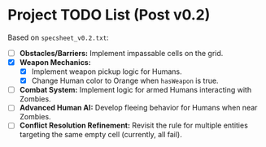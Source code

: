 # Project TODO List (Post v0.2)

Based on `specsheet_v0.2.txt`:

- [ ] **Obstacles/Barriers:** Implement impassable cells on the grid.
- [x] **Weapon Mechanics:** 
    - [x] Implement weapon pickup logic for Humans.
    - [x] Change Human color to Orange when `hasWeapon` is true.
- [ ] **Combat System:** Implement logic for armed Humans interacting with Zombies.
- [ ] **Advanced Human AI:** Develop fleeing behavior for Humans when near Zombies.
- [ ] **Conflict Resolution Refinement:** Revisit the rule for multiple entities targeting the same empty cell (currently, all fail). 